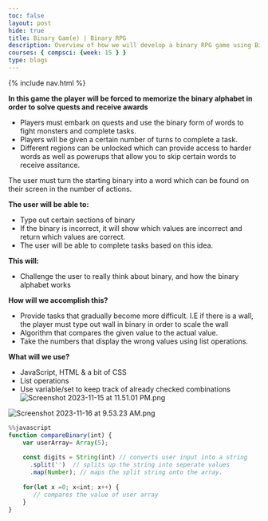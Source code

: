 ```yaml
---
toc: false
layout: post
hide: true
title: Binary Gam(e) | Binary RPG
description: Overview of how we will develop a binary RPG game using Binary to reinforce binary memorization.
courses: { compsci: {week: 15 } }
type: blogs
---
```


{% include nav.html %}


**In this game the player will be forced to memorize the binary alphabet in order to solve quests and receive awards**
- Players must embark on quests and use the binary form of words to fight monsters and complete tasks.
- Players will be given a certain number of turns to complete a task. 
- Different regions can be unlocked which can provide access to harder words as well as powerups that allow you to skip certain words to receive assitance. 

The user must turn the starting binary into a word which can be found on their screen in the number of actions.

**The user will be able to:**
- Type out certain sections of binary
- If the binary is incorrect, it will show which values are incorrect and return which values are correct. 
- The user will be able to complete tasks based on this idea. 

**This will:**
- Challenge the user to really think about binary, and how the binary alphabet works

**How will we accomplish this?**
- Provide tasks that gradually become more difficult. I.E if there is a wall, the player must type out wall in binary in order to scale the wall
- Algorithm that compares the given value to the actual value. 
- Take the numbers that display the wrong values using list operations.

**What will we use?**
- JavaScript, HTML & a bit of CSS
- List operations
- Use variable/set to keep track of already checked combinations
![Screenshot 2023-11-15 at 11.51.01 PM.png](<attachment:Screenshot 2023-11-15 at 11.51.01 PM.png>)

![Screenshot 2023-11-16 at 9.53.23 AM.png](<attachment:Screenshot 2023-11-16 at 9.53.23 AM.png>)


```javascript
%%javascript
function compareBinary(int) {
    var userArray= Array(5);
  
    const digits = String(int) // converts user input into a string
      .split('')  // splits up the string into seperate values
      .map(Number); // maps the split string onto the array.
      
    for(let x =0; x<int; x++) { 
       // compares the value of user array  
    }
}